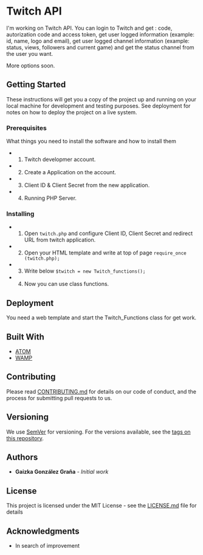 # Twitch API

I'm working on Twitch API. You can login to Twitch and get : code, autorization code and access token, get user logged information (example: id, name, logo and email), get user logged channel information (example: status, views, followers and current game) and get the status channel from the user you want.

More options soon.

## Getting Started

These instructions will get you a copy of the project up and running on your local machine for development and testing purposes. See deployment for notes on how to deploy the project on a live system.

### Prerequisites

What things you need to install the software and how to install them

* 1. Twitch developmer account.
* 2. Create a Application on the account.
* 3. Client ID & Client Secret from the new application.
* 4. Running PHP Server.


### Installing

* 1. Open ``` twitch.php ``` and configure Client ID, Client Secret and redirect URL from twitch application.
* 2. Open your HTML template and write at top of page ``` require_once (twitch.php); ```
* 3. Write below ```$twitch = new Twitch_functions();```
* 4. Now you can use class functions.

## Deployment

You need a web template and start the Twitch_Functions class for get work.

## Built With

* [ATOM](https://atom.io/)
* [WAMP](http://www.wampserver.com/en/)

## Contributing

Please read [CONTRIBUTING.md](CODE_OF_CONDUCT.md) for details on our code of conduct, and the process for submitting pull requests to us.

## Versioning

We use [SemVer](http://semver.org/) for versioning. For the versions available, see the [tags on this repository](https://github.com/Gaizka-gzgr/Multiple-Options-Open-Source-Toolkit-MOOST-/tags). 

## Authors

* **Gaizka González Graña** - *Initial work* 

## License

This project is licensed under the MIT License - see the [LICENSE.md](LICENSE.md) file for details

## Acknowledgments

* In search of improvement
